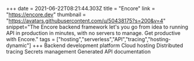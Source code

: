 +++
date = 2021-06-22T08:21:44.303Z
title = "Encore"
link = "https://encore.dev"
thumbnail = "https://avatars.githubusercontent.com/u/50438175?s=200&v=4"
snippet="The Encore backend framework let's you go from idea to running API in production in minutes, with no servers to manage. Get productive with Encore."
tags = ["hosting","serverless","API","tracing","hosting-dynamic"]
+++
Backend development platform
Cloud hosting
Distributed tracing
Secrets management
Generated API documentation
